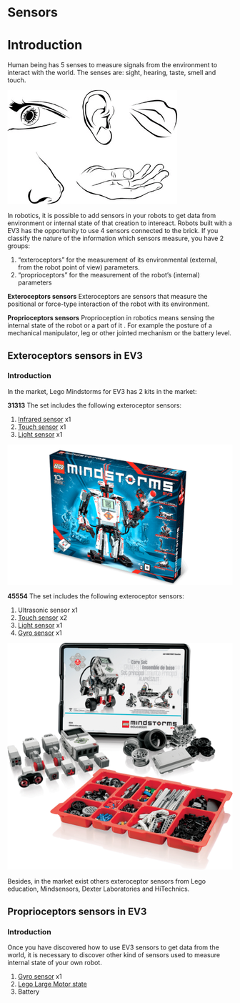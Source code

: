 # Sensors

# Introduction
Human being has 5 senses to measure signals from the environment to interact with the world. The senses are: sight, 
hearing, taste, smell and touch.

![](./humanSenses.png)

In robotics, it is possible to add sensors in your robots to get data from environment or internal state of that 
creation to intereact. Robots built with a EV3 has the opportunity to use 4 sensors connected to the brick. 
If you classify the nature of the information which sensors measure, you have 2 groups:

1. “exteroceptors” for the measurement of its environmental (external, from the robot point of view) parameters.
2. “proprioceptors” for the measurement of the robot’s (internal) parameters

**Exteroceptors sensors**
Exteroceptors are sensors that measure the positional or force-type interaction of the robot with its environment. 

**Proprioceptors sensors**
Proprioception in robotics means sensing the internal state of the robot or a part of it . For example the posture of 
a mechanical manipulator, leg or other jointed mechanism or the battery level.
 
## Exteroceptors sensors in EV3

### Introduction
In the market, Lego Mindstorms for EV3 has 2 kits in the market:

**31313**
The set includes the following exteroceptor sensors:

1. [Infrared sensor](ev3_ir_sensor.md) x1
2. [Touch sensor](ev3_touch_sensor.md) x1
3. [Light sensor](ev3_light_sensor.md) x1 

![](./31313.png)

**45554**
The set includes the following exteroceptor sensors:

1. Ultrasonic sensor x1
2. [Touch sensor](ev3_touch_sensor.md) x2
3. [Light sensor](ev3_light_sensor.md) x1
4. [Gyro sensor](ev3_gyro_sensor.md) x1

![](./45544.png)

Besides, in the market exist others exteroceptor sensors from Lego education, Mindsensors, Dexter Laboratories 
and HiTechnics.

## Proprioceptors sensors in EV3

### Introduction

Once you have discovered how to use EV3 sensors to get data from the world, it is necessary to discover other kind 
of sensors used to measure internal state of your own robot.

1. [Gyro sensor](ev3_gyro_sensor.md) x1
2. [Lego Large Motor state](ev3_large_motor.md)
3. Battery
